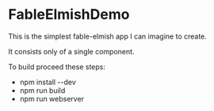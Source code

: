 ﻿# FableElmishDemo

This is the simplest fable-elmish app I can imagine to create.

It consists only of a single component.

To build proceed these steps:

 * npm install --dev
 * npm run build
 * npm run webserver


